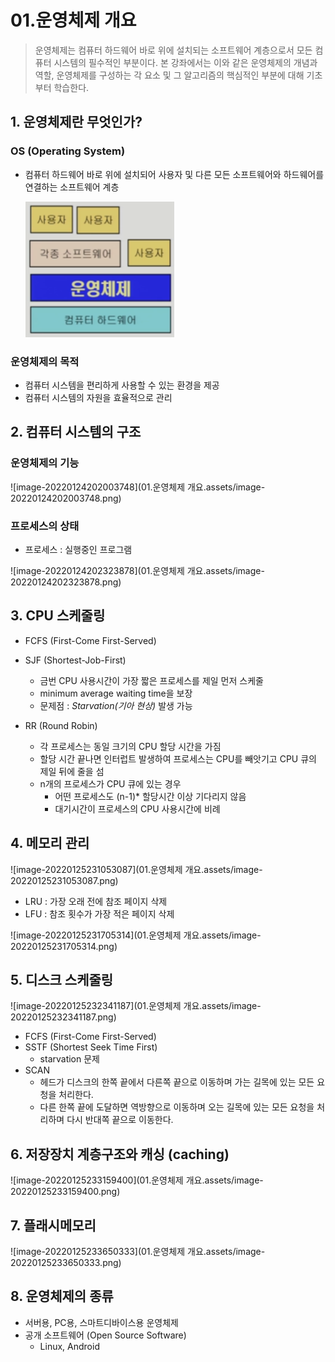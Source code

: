 # 01.운영체제 개요

> 운영체제는 컴퓨터 하드웨어 바로 위에 설치되는 소프트웨어 계층으로서 모든 컴퓨터 시스템의 필수적인 부분이다. 본 강좌에서는 이와 같은 운영체제의 개념과 역할, 운영체제를 구성하는 각 요소 및 그 알고리즘의 핵심적인 부분에 대해 기초부터 학습한다.

## 1. 운영체제란 무엇인가?

### OS (Operating System)

* 컴퓨터 하드웨어 바로 위에 설치되어 사용자 및 다른 모든 소프트웨어와 하드웨어를 연결하는 소프트웨어 계층

  <img src="01.운영체제 개요.assets/image-20220124200016233.png" alt="image-20220124200016233" style="zoom:50%;" />

### 운영체제의 목적

* 컴퓨터 시스템을 편리하게 사용할 수 있는 환경을 제공
* 컴퓨터 시스템의 자원을 효율적으로 관리



## 2. 컴퓨터 시스템의 구조

### 운영체제의 기능

![image-20220124202003748](01.운영체제 개요.assets/image-20220124202003748.png)

### 프로세스의 상태

* 프로세스 : 실행중인 프로그램

![image-20220124202323878](01.운영체제 개요.assets/image-20220124202323878.png)



## 3. CPU 스케줄링

* FCFS (First-Come First-Served)
* SJF (Shortest-Job-First)
  * 금번 CPU 사용시간이 가장 짧은 프로세스를 제일 먼저 스케줄
  * minimum average waiting time을 보장
  * 문제점 : *Starvation(기아 현상)* 발생 가능

* RR (Round Robin)
  * 각 프로세스는 동일 크기의 CPU 할당 시간을 가짐
  * 할당 시간 끝나면 인터럽트 발생하여 프로세스는 CPU를 빼앗기고 CPU 큐의 제일 뒤에 줄을 섬
  * n개의 프로세스가 CPU 큐에 있는 경우
    * 어떤 프로세스도 (n-1)* 할당시간 이상 기다리지 않음
    * 대기시간이 프로세스의 CPU 사용시간에 비례

## 4. 메모리 관리

![image-20220125231053087](01.운영체제 개요.assets/image-20220125231053087.png)

* LRU : 가장 오래 전에 참조 페이지 삭제
* LFU : 참조 횟수가 가장 적은 페이지 삭제

![image-20220125231705314](01.운영체제 개요.assets/image-20220125231705314.png)

## 5. 디스크 스케줄링

![image-20220125232341187](01.운영체제 개요.assets/image-20220125232341187.png)

* FCFS (First-Come First-Served)
* SSTF (Shortest Seek Time First)
  * starvation 문제
* SCAN
  * 헤드가 디스크의 한쪽 끝에서 다른쪽 끝으로 이동하며 가는 길목에 있는 모든 요청을 처리한다.
  * 다른 한쪽 끝에 도달하면 역방향으로 이동하며 오는 길목에 있는 모든 요청을 처리하며 다시 반대쪽 끝으로 이동한다.



## 6. 저장장치 계층구조와 캐싱 (caching)

![image-20220125233159400](01.운영체제 개요.assets/image-20220125233159400.png)



## 7. 플래시메모리

![image-20220125233650333](01.운영체제 개요.assets/image-20220125233650333.png)



## 8. 운영체제의 종류

* 서버용, PC용, 스마트디바이스용 운영체제
* 공개 소프트웨어 (Open Source Software)
  * Linux, Android

